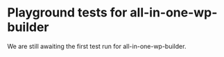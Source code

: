 # Playground tests for all-in-one-wp-builder
We are still awaiting the first test run for all-in-one-wp-builder.
